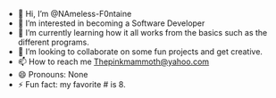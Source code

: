 - 👋 Hi, I’m @NAmeless-F0ntaine
- 👀 I’m interested in becoming a Software Developer 
- 🌱 I’m currently learning how it all works from the basics such as the different programs.
- 💞️ I’m looking to collaborate on some fun projects and get creative.
- 📫 How to reach me Thepinkmammoth@yahoo.com
- 😄 Pronouns: None
- ⚡ Fun fact: my favorite # is 8.


<!---
NAmeless-F0ntaine/NAmeless-F0ntaine is a ✨ special ✨ repository because its `README.md` (this file) appears on your GitHub profile.
You can click the Preview link to take a look at your changes.
--->
